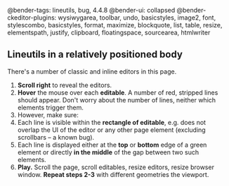 @bender-tags: lineutils, bug, 4.4.8
@bender-ui: collapsed
@bender-ckeditor-plugins: wysiwygarea, toolbar, undo, basicstyles, image2, font, stylescombo, basicstyles, format,
maximize, blockquote, list, table, resize, elementspath, justify, clipboard, floatingspace, sourcearea, htmlwriter

## Lineutils in a relatively positioned body

There's a number of classic and inline editors in this page.

1. **Scroll right** to reveal the editors.
2. **Hover** the mouse over each **editable**. A number of red, stripped lines should appear. Don't worry about the
   number of lines, neither which elements trigger them.
3. However, make sure:
1. Each line is visible within the **rectangle of editable**, e.g. does not overlap the UI of the editor or any other
   page element (excluding scrollbars – a known bug).
2. Each line is displayed either at the **top** or **bottom** edge of a green element or directly **in the middle** of
   the gap between two such elements.
4. **Play.** Scroll the page, scroll editables, resize editors, resize browser window. **Repeat steps 2-3** with
   different geometries the viewport.
